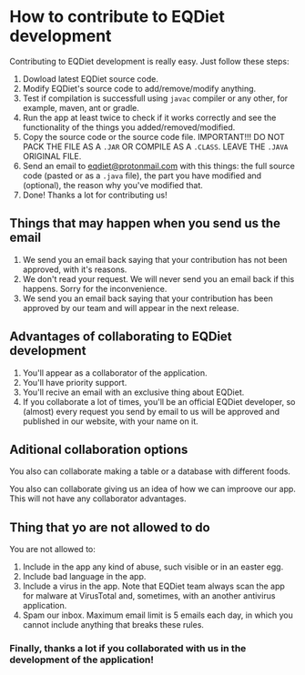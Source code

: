 # How to contribute to EQDiet development

Contributing to EQDiet development is really easy. Just follow these steps:

1. Dowload latest EQDiet source code.
2. Modify EQDiet's source code to add/remove/modify anything.
3. Test if compilation is successfull using `javac` compiler or any other, for example, maven, ant or gradle.
4. Run the app at least twice to check if it works correctly and see the functionality of the things you added/removed/modified.
5. Copy the source code or the source code file. IMPORTANT!!! DO NOT PACK THE FILE AS A `.JAR` OR COMPILE AS A `.CLASS`. LEAVE THE `.JAVA` ORIGINAL FILE.
6. Send an email to eqdiet@protonmail.com with this things: the full source code (pasted or as a `.java` file), the part you have modified and (optional), the reason why you've modified that.
7. Done! Thanks a lot for contributing us!

## Things that may happen when you send us the email

1. We send you an email back saying that your contribution has not been approved, with it's reasons.
2. We don't read your request. We will never send you an email back if this happens. Sorry for the inconvenience.
3. We send you an email back saying that your contribution has been approved by our team and will appear in the next release.

## Advantages of collaborating to EQDiet development

1. You'll appear as a collaborator of the application.
2. You'll have priority support.
3. You'll recive an email with an exclusive thing about EQDiet.
4. If you collaborate a lot of times, you'll be an official EQDiet developer, so (almost) every request you send by email to us will be approved and published in our website, with your name on it.

## Aditional collaboration options

You also can collaborate making a table or a database with different foods.

You also can collaborate giving us an idea of how we can improove our app. This will not have any collaborator advantages.

## Thing that yo are not allowed to do

You are not allowed to:

1. Include in the app any kind of abuse, such visible or in an easter egg.
2. Include bad language in the app.
3. Include a virus in the app. Note that EQDiet team always scan the app for malware at VirusTotal and, sometimes, with an another antivirus application.
4. Spam our inbox. Maximum email limit is 5 emails each day, in which you cannot include anything that breaks these rules.

### Finally, thanks a lot if you collaborated with us in the development of the application!
